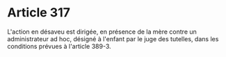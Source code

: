 # Article 317

L'action en désaveu est dirigée, en présence de la mère contre un administrateur ad hoc, désigné à l'enfant par le juge des tutelles, dans les conditions prévues à l'article 389-3.